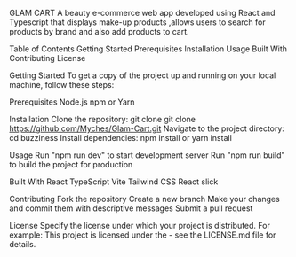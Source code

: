 GLAM CART
A beauty e-commerce web app developed using React and Typescript that displays make-up products ,allows users to search for products by brand and also add products to cart.

Table of Contents
Getting Started
Prerequisites
Installation
Usage
Built With
Contributing
License

Getting Started
To get a copy of the project up and running on your local machine, follow these steps:

Prerequisites
Node.js
npm or Yarn


Installation
Clone the repository: git clone git clone https://github.com/Myches/Glam-Cart.git
Navigate to the project directory: cd buzziness
Install dependencies: npm install or yarn install

Usage
Run "npm run dev" to start development server
Run "npm run build" to build the project for production


Built With
React
TypeScript
Vite
Tailwind CSS
React slick

Contributing
Fork the repository
Create a new branch
Make your changes and commit them with descriptive messages
Submit a pull request

License
Specify the license under which your project is distributed. For example:
This project is licensed under the  - see the LICENSE.md file for details.


